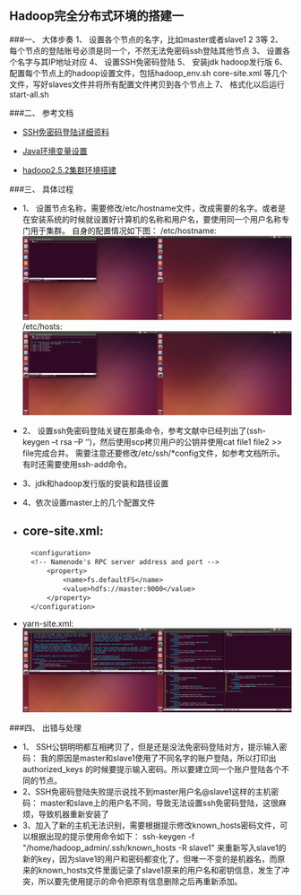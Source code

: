 Hadoop完全分布式环境的搭建一
-------------------------------------------

###一、 大体步奏
1、 设置各个节点的名字，比如master或者slave1 2 3等
2、 每个节点的登陆账号必须是同一个，不然无法免密码ssh登陆其他节点
3、 设置各个名字与其IP地址对应
4、 设置SSH免密码登陆
5、 安装jdk hadoop发行版
6、 配置每个节点上的hadoop设置文件，包括hadoop_env.sh core-site.xml 等几个文件，写好slaves文件并将所有配置文件拷贝到各个节点上
7、 格式化以后运行start-all.sh

###二、 参考文档
+ [SSH免密码登陆详细资料](http://jingyan.baidu.com/article/2fb0ba4043124a00f2ec5f0f.html)

+ [Java环境变量设置](http://jingyan.baidu.com/article/e2284b2b61a2efe2e6118d39.html)

+ [hadoop2.5.2集群环境搭建](http://jingyan.baidu.com/article/cd4c2979196e1d756e6e6093.html)

###三、 具体过程
+ 1、 设置节点名称，需要修改/etc/hostname文件，改成需要的名字。或者是在安装系统的时候就设置好计算机的名称和用户名，要使用同一个用户名称专门用于集群。
自身的配置情况如下图：
/etc/hostname:
![hostname](https://github.com/HenryWan19/Hadoop_learning/blob/master/jpg/master_hostname.png)
/etc/hosts:
![hosts](https://github.com/HenryWan19/Hadoop_learning/blob/master/jpg/master_hosts.png)

+ 2、 设置ssh免密码登陆关键在那条命令，参考文献中已经列出了(ssh-keygen –t rsa –P ‘’)，然后使用scp拷贝用户的公钥并使用cat file1 file2 >> file完成合并。
需要注意还要修改/etc/ssh/*config文件，如参考文档所示。有时还需要使用ssh-add命令。

+ 3、jdk和hadoop发行版的安装和路径设置

+ 4、依次设置master上的几个配置文件
+ core-site.xml:
   ---
		<configuration>
		<!-- Namenode's RPC server address and port -->
			<property>
				<name>fs.defaultFS</name>
				<value>hdfs://master:9000</value>
			</property>
		</configuration>
	 
+ yarn-site.xml:
   ![yarn-site.xml](https://github.com/HenryWan19/Hadoop_learning/blob/master/jpg/xml_and_yarn.png)

###四、 出错与处理
+ 1、 SSH公钥明明都互相拷贝了，但是还是没法免密码登陆对方，提示输入密码：
我的原因是master和slave1使用了不同名字的账户登陆，所以打印出authorized_keys 的时候要提示输入密码。所以要建立同一个账户登陆各个不同的节点。
+ 2、SSH免密码登陆失败提示说找不到master用户名@slave1这样的主机密码：
master和slave上的用户名不同，导致无法设置ssh免密码登陆，这很麻烦，导致机器重新安装了
+ 3、加入了新的主机无法识别，需要根据提示修改known_hosts密码文件，可以根据出现的提示使用命令如下：
ssh-keygen -f "/home/hadoop_admin/.ssh/known_hosts -R slave1"
来重新写入slave1的新的key，因为slave1的用户和密码都变化了，但唯一不变的是机器名，而原来的known_hosts文件里面记录了slave1原来的用户名和密钥信息，发生了冲突，所以要先使用提示的命令把原有信息删除之后再重新添加。
